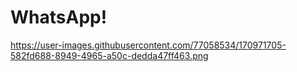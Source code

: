 # WhatsApp!
https://user-images.githubusercontent.com/77058534/170971705-582fd688-8949-4965-a50c-dedda47ff463.png
